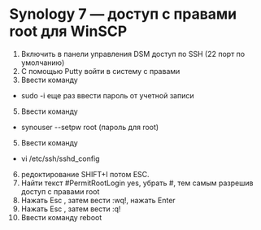 # Synology 7 — доступ с правами root для WinSCP
1.	Включить в панели управления DSM доступ по SSH (22 порт по умолчанию)
2.	С помощью Putty войти в систему с правами 
3.	Ввести команду
- sudo -i 
	еще раз ввести пароль от учетной записи
5.	Ввести команду 
- synouser --setpw root (пароль для root)
5.	Ввести команду
- vi /etc/ssh/sshd_config
6.	редоктирование SHIFT+I потом ESC.
7.	Найти текст 
   #PermitRootLogin yes, убрать #, тем самым разрешив доступ с правами root
8.	Нажать Esc , затем вести :wq!, нажать Enter
9.	Нажать Esc , затем вести :q!
10.	Ввести команду reboot
